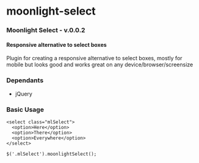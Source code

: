 # moonlight-select

### Moonlight Select - v.0.0.2
#### Responsive alternative to select boxes

Plugin for creating a responsive alternative to select boxes, mostly for mobile
but looks good and works great on any device/browser/screensize


### Dependants
* jQuery

### Basic Usage
```
<select class="mlSelect">
  <option>Here</option>
  <option>There</option>
  <option>Everywhere</option>
</select>

$('.mlSelect').moonlightSelect();
```
